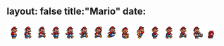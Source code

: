 layout: false
title:"Mario"
date:
---
<html lang="en">
<head>
    <meta charset="UTF-8">
    <title>Mario-badboy</title>
</head>
<body>
<img id="mr" src="../images/mr.png" />
<script data-main="Mario" src="../require.js"></script>
</body>
</html>